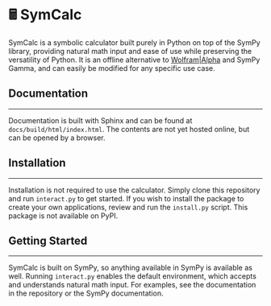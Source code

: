 # 🖩 SymCalc

SymCalc is a symbolic calculator built purely in Python on top of the SymPy library, providing natural math input and ease of use while preserving the versatility of Python. It is an offline alternative to [Wolfram|Alpha](https://www.wolframalpha.com/) and SymPy Gamma, and can easily be modified for any specific use case.

## Documentation

---

Documentation is built with Sphinx and can be found at `docs/build/html/index.html`. The contents are not yet hosted online, but can be opened by a browser.

## Installation

---

Installation is not required to use the calculator. Simply clone this repository and run `interact.py` to get started. If you wish to install the package to create your own applications, review and run the `install.py` script. This package is not available on PyPI.

## Getting Started

---

SymCalc is built on SymPy, so anything available in SymPy is available as well. Running `interact.py` enables the default environment, which accepts and understands natural math input. For examples, see the documentation in the repository or the SymPy documentation.
